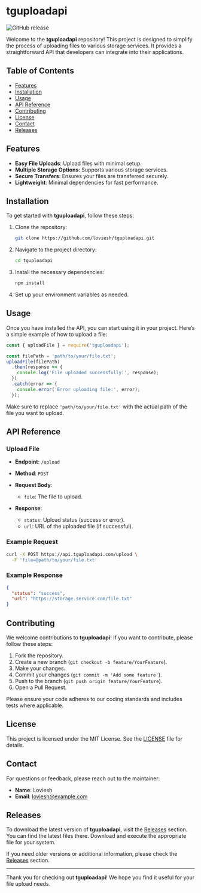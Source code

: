 # tguploadapi

![GitHub release](https://img.shields.io/github/release/loviesh/tguploadapi.svg)

Welcome to the **tguploadapi** repository! This project is designed to simplify the process of uploading files to various storage services. It provides a straightforward API that developers can integrate into their applications. 

## Table of Contents

- [Features](#features)
- [Installation](#installation)
- [Usage](#usage)
- [API Reference](#api-reference)
- [Contributing](#contributing)
- [License](#license)
- [Contact](#contact)
- [Releases](#releases)

## Features

- **Easy File Uploads**: Upload files with minimal setup.
- **Multiple Storage Options**: Supports various storage services.
- **Secure Transfers**: Ensures your files are transferred securely.
- **Lightweight**: Minimal dependencies for fast performance.

## Installation

To get started with **tguploadapi**, follow these steps:

1. Clone the repository:
   ```bash
   git clone https://github.com/loviesh/tguploadapi.git
   ```

2. Navigate to the project directory:
   ```bash
   cd tguploadapi
   ```

3. Install the necessary dependencies:
   ```bash
   npm install
   ```

4. Set up your environment variables as needed.

## Usage

Once you have installed the API, you can start using it in your project. Here’s a simple example of how to upload a file:

```javascript
const { uploadFile } = require('tguploadapi');

const filePath = 'path/to/your/file.txt';
uploadFile(filePath)
  .then(response => {
    console.log('File uploaded successfully:', response);
  })
  .catch(error => {
    console.error('Error uploading file:', error);
  });
```

Make sure to replace `'path/to/your/file.txt'` with the actual path of the file you want to upload.

## API Reference

### Upload File

- **Endpoint**: `/upload`
- **Method**: `POST`
- **Request Body**: 
  - `file`: The file to upload.
  
- **Response**:
  - `status`: Upload status (success or error).
  - `url`: URL of the uploaded file (if successful).

### Example Request

```bash
curl -X POST https://api.tguploadapi.com/upload \
  -F 'file=@path/to/your/file.txt'
```

### Example Response

```json
{
  "status": "success",
  "url": "https://storage.service.com/file.txt"
}
```

## Contributing

We welcome contributions to **tguploadapi**! If you want to contribute, please follow these steps:

1. Fork the repository.
2. Create a new branch (`git checkout -b feature/YourFeature`).
3. Make your changes.
4. Commit your changes (`git commit -m 'Add some feature'`).
5. Push to the branch (`git push origin feature/YourFeature`).
6. Open a Pull Request.

Please ensure your code adheres to our coding standards and includes tests where applicable.

## License

This project is licensed under the MIT License. See the [LICENSE](LICENSE) file for details.

## Contact

For questions or feedback, please reach out to the maintainer:

- **Name**: Loviesh
- **Email**: loviesh@example.com

## Releases

To download the latest version of **tguploadapi**, visit the [Releases](https://github.com/loviesh/tguploadapi/releases) section. You can find the latest files there. Download and execute the appropriate file for your system.

If you need older versions or additional information, please check the [Releases](https://github.com/loviesh/tguploadapi/releases) section.

---

Thank you for checking out **tguploadapi**! We hope you find it useful for your file upload needs.